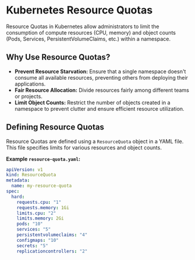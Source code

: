 # Kubernetes Resource Quotas

Resource Quotas in Kubernetes allow administrators to limit the consumption of compute resources (CPU, memory) and object counts (Pods, Services, PersistentVolumeClaims, etc.) within a namespace.

## Why Use Resource Quotas?

* **Prevent Resource Starvation:**  Ensure that a single namespace doesn't consume all available resources, preventing others from deploying their applications.
* **Fair Resource Allocation:** Divide resources fairly among different teams or projects.
* **Limit Object Counts:** Restrict the number of objects created in a namespace to prevent clutter and ensure efficient resource utilization.

## Defining Resource Quotas

Resource Quotas are defined using a `ResourceQuota` object in a YAML file. This file specifies limits for various resources and object counts.

**Example `resource-quota.yaml`:**

```yaml
apiVersion: v1
kind: ResourceQuota
metadata:
  name: my-resource-quota
spec:
  hard:
    requests.cpu: "1"
    requests.memory: 1Gi
    limits.cpu: "2"
    limits.memory: 2Gi
    pods: "10"
    services: "5"
    persistentvolumeclaims: "4"
    configmaps: "10"
    secrets: "5"
    replicationcontrollers: "2"